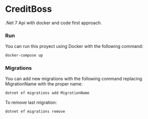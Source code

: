 # CreditBoss

.Net 7 Api with docker and code first approach.

### Run
You can run this proyect using Docker with the following command:
```bash
docker-compose up
```
### Migrations
You can add new migrations with the following command replacing MigrationName with the proper name:
```bash
dotnet ef migrations add MigrationName
```
To remove last migration:
```bash
dotnet ef migrations remove
```
